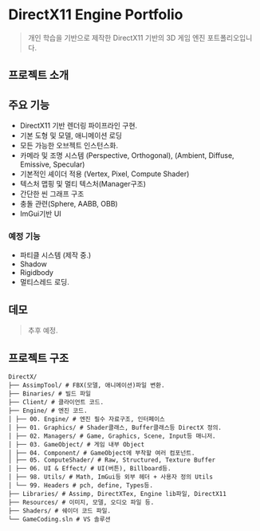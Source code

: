 #  DirectX11 Engine Portfolio

> 개인 학습을 기반으로 제작한 DirectX11 기반의 3D 게임 엔진 포트폴리오입니다.

##  프로젝트 소개

##  주요 기능

- DirectX11 기반 렌더링 파이프라인 구현. 
- 기본 도형 및 모델, 애니메이션 로딩
- 모든 가능한 오브젝트 인스턴스화.
- 카메라 및 조명 시스템 (Perspective, Orthogonal), (Ambient, Diffuse, Emissive, Specular)
- 기본적인 셰이더 적용 (Vertex, Pixel, Compute Shader)
- 텍스처 맵핑 및 멀티 텍스처(Manager구조)
- 간단한 씬 그래프 구조
- 충돌 관련(Sphere, AABB, OBB)
- ImGui기반 UI


### 예정 기능

- 파티클 시스템 (제작 중.)
- Shadow
- Rigidbody
- 멀티스레드 로딩. 

##  데모 

> 추후 예정. 

##  프로젝트 구조
```
DirectX/
├── AssimpTool/ # FBX(모델, 애니메이션)파일 변환. 
├── Binaries/ # 빌드 파일
├── Client/ # 클라이언트 코드.
├── Engine/ # 엔진 코드.
│ ├── 00. Engine/ # 엔진 필수 자료구조, 인터페이스 
│ ├── 01. Graphics/ # Shader클래스, Buffer클래스등 DirectX 정의. 
│ ├── 02. Managers/ # Game, Graphics, Scene, Input등 매니저.
│ ├── 03. GameObject/ # 게임 내부 Object
│ ├── 04. Component/ # GameObject에 부착할 여러 컴포넌트. 
│ ├── 05. ComputeShader/ # Raw, Structured, Texture Buffer
│ ├── 06. UI & Effect/ # UI(버튼), Billboard등. 
│ ├── 98. Utils/ # Math, ImGui등 외부 헤더 + 사용자 정의 Utils
│ └── 99. Headers # pch, define, Types등. 
├── Libraries/ # Assimp, DirectXTex, Engine lib파일, DirectX11
├── Resources/ # 이미지, 모델, 오디오 파일 등.  
├── Shaders/ # 쉐이더 코드 파일.  
└── GameCoding.sln # VS 솔루션
```
